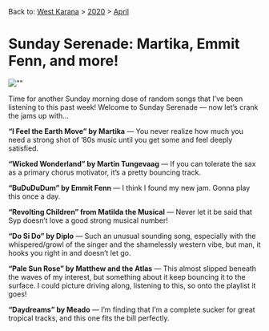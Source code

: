 Back to: [West Karana](/posts/westkarana.md) > [2020](/posts/2020/westkarana.md) > [April](./westkarana.md)
# Sunday Serenade: Martika, Emmit Fenn, and more!

![\"\"](\"https://biobreak.files.wordpress.com/2019/08/music.jpg?w=636&h=358\")


Time for another Sunday morning dose of random songs that I’ve been listening to this past week! Welcome to Sunday Serenade — now let’s crank the jams up with…



**“I Feel the Earth Move” by Martika** — You never realize how much you need a strong shot of ’80s music until you get some and feel deeply satisfied.



**“Wicked Wonderland” by Martin Tungevaag** — If you can tolerate the sax as a primary chorus motivator, it’s a pretty bouncing track.



**“BuDuDuDum” by Emmit Fenn** — I think I found my new jam. Gonna play this once a day.



**“Revolting Children” from Matilda the Musical** — Never let it be said that Syp doesn’t love a good strong musical number!



**“Do Si Do” by Diplo** — Such an unusual sounding song, especially with the whispered/growl of the singer and the shamelessly western vibe, but man, it hooks you right in and doesn’t let go.



**“Pale Sun Rose” by Matthew and the Atlas** — This almost slipped beneath the waves of my interest, but something about it keep bouncing it to the surface. I could picture driving along, listening to this, so onto the playlist it goes!



**“Daydreams” by Meado** — I’m finding that I’m a complete sucker for great tropical tracks, and this one fits the bill perfectly.


